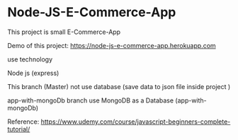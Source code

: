 # Node-JS-E-Commerce-App

This project is small E-Commerce-App

Demo of this project:
https://node-js-e-commerce-app.herokuapp.com

use technology

Node js (express)

This branch (Master) not use database (save data to json file  inside project )
 
app-with-mongoDb branch use MongoDB as a Database (app-with-mongoDb)


Reference:
https://www.udemy.com/course/javascript-beginners-complete-tutorial/
